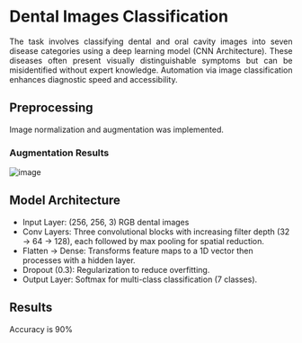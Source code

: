 # Dental Images Classification
<p align="justify">The task involves classifying dental and oral cavity images into seven disease categories using a deep learning model (CNN Architecture). These diseases often present visually distinguishable symptoms but can be misidentified without expert knowledge. Automation via image classification enhances diagnostic speed and accessibility.</p>

## Preprocessing
Image normalization and augmentation was implemented.
### Augmentation Results
![image](https://github.com/user-attachments/assets/ec1e5766-3aab-42f6-9570-ed62bedd19ed)

## Model Architecture
- Input Layer: (256, 256, 3) RGB dental images
- Conv Layers: Three convolutional blocks with increasing filter depth (32 → 64 → 128), each followed by max pooling for spatial reduction.
- Flatten → Dense: Transforms feature maps to a 1D vector then processes with a hidden layer.
- Dropout (0.3): Regularization to reduce overfitting.
- Output Layer: Softmax for multi-class classification (7 classes).

## Results
Accuracy is 90%


